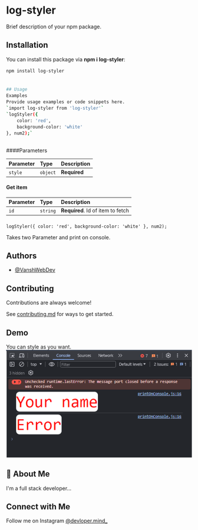 # log-styler

Brief description of your npm package.

## Installation

You can install this package via **npm i log-styler**:

```bash
npm install log-styler


## Usage
Examples
Provide usage examples or code snippets here.
`import log-styler from 'log-styler'`
`logStyler({
    color: 'red',
    background-color: 'white'
}, num2);`



```
####Parameters

| Parameter | Type     | Description                |
| :-------- | :------- | :------------------------- |
| `style` | `object` | **Required** |

#### Get item


| Parameter | Type     | Description                       |
| :-------- | :------- | :-------------------------------- |
| `id`      | `string` | **Required**. Id of item to fetch |

####
`logStyler({
    color: 'red',
    background-color: 'white'
}, num2);`

Takes two Parameter and print on console.


## Authors

- [@VanshWebDev](https://github.com/VanshWebDev)


## Contributing

Contributions are always welcome!

See [contributing.md](https://github.com/VanshWebDev/log-styler/blob/main/contributing.md) for ways to get started.


## Demo

You can style as you want.
![Demo](images/image.png)


## 🚀 About Me
I'm a full stack developer...


## Connect with Me

Follow me on Instagram [@devloper.mind\_](https://www.instagram.com/devloper.mind_/)